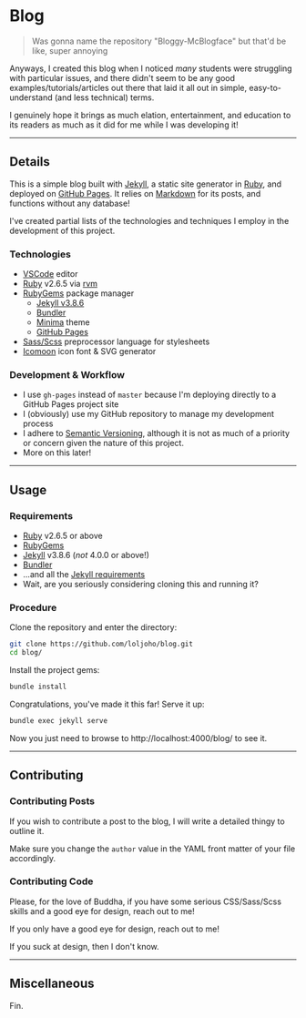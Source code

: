 # Blog

> Was gonna name the repository "Bloggy-McBlogface" but that'd be like, super annoying

Anyways, I created this blog when I noticed *many* students were struggling with particular issues, and there didn't seem to be any good examples/tutorials/articles out there that laid it all out in simple, easy-to-understand (and less technical) terms.

I genuinely hope it brings as much elation, entertainment, and education to its readers as much as it did for me while I was developing it!


---


## Details

This is a simple blog built with [Jekyll][jekyll-site], a static site generator in [Ruby][ruby-site], and deployed on [GitHub Pages][gh-pages].  It relies on [Markdown][markdown-wiki] for its posts, and functions without any database!

I've created partial lists of the technologies and techniques I employ in the development of this project.


### Technologies

 - [VSCode][vscode-site] editor
 - [Ruby][ruby-site] v2.6.5 via [rvm][rvm-site]
 - [RubyGems][rubygems-site] package manager
   - [Jekyll v3.8.6][jekyll-3.8.6-repo]
   - [Bundler][bundler-site]
   - [Minima][minima-repo] theme
   - [GitHub Pages][gh-pages-gem]
 - [Sass/Scss][sass-site] preprocessor language for stylesheets
 - [Icomoon][icomoon-site] icon font & SVG generator


### Development & Workflow

 - I use `gh-pages` instead of `master` because I'm deploying directly to a GitHub Pages project site
 - I (obviously) use my GitHub repository to manage my development process
 - I adhere to [Semantic Versioning][semver], although it is not as much of a priority or concern given the nature of this project.
 - More on this later!


---


## Usage


### Requirements

 - [Ruby][ruby-site] v2.6.5 or above
 - [RubyGems][rubygems-site]
 - [Jekyll][jekyll-3.8.6-repo] v3.8.6 (*not* 4.0.0 or above!)
 - [Bundler](https://jekyllrb.com/docs/ruby-101/#bundler)
 - ...and all the [Jekyll requirements](https://jekyllrb.com/docs/installation/)
 - Wait, are you seriously considering cloning this and running it?


### Procedure

Clone the repository and enter the directory:
```bash
git clone https://github.com/loljoho/blog.git
cd blog/
```

Install the project gems:
```bash
bundle install
```

Congratulations, you've made it this far!  Serve it up:
```bash
bundle exec jekyll serve
```

Now you just need to browse to http://localhost:4000/blog/ to see it.




---


## Contributing

### Contributing Posts

If you wish to contribute a post to the blog, I will write a detailed thingy to outline it.  

Make sure you change the `author` value in the YAML front matter of your file accordingly.


### Contributing Code

Please, for the love of Buddha, if you have some serious CSS/Sass/Scss skills and a good eye for design, reach out to me!

If you only have a good eye for design, reach out to me!

If you suck at design, then I don't know.


---


## Miscellaneous

Fin.




[ruby-site]:https://www.ruby-lang.org/en/
[jekyll-site]:https://jekyllrb.com/
[gh-pages]:https://pages.github.com/
[markdown-wiki]:https://en.wikipedia.org/wiki/Markdown

[vscode-site]:https://code.visualstudio.com/
[rvm-site]:https://rvm.io/
[jekyll-3.8.6-repo]:https://github.com/jekyll/jekyll/tree/v3.8.6
[bundler-site]:https://bundler.io/
[rubygems-site]:https://rubygems.org/
[gh-pages-gem]:https://github.com/github/pages-gem
[minima-repo]:https://github.com/jekyll/minima
[sass-site]:https://sass-lang.com/
[icomoon-site]:https://icomoon.io

[git-workflow]:https://www.atlassian.com/git/tutorials/comparing-workflows/feature-branch-workflow
[git-branching]:https://nvie.com/posts/a-successful-git-branching-model/
[repo-issues]:https://github.com/loljoho/blog/issues
[repo-milestones]:https://github.com/loljoho/blog/milestones
[repo-projects]:https://github.com/loljoho/blog/projects
[gh-help-projects]:https://help.github.com/en/articles/about-project-boards
[semver]:https://semver.org/
